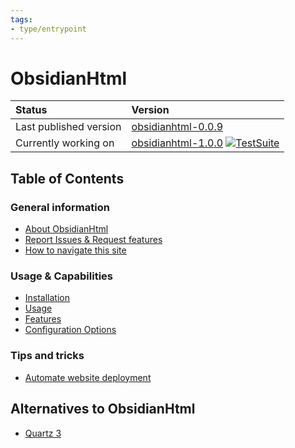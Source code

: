 ```yaml
---
tags:
- type/entrypoint
---
```

   
# ObsidianHtml   
| Status | Version|   
| :------ | :---|    
| Last published version | [obsidianhtml-0.0.9](https://pypi.org/project/obsidianhtml/) |   
| Currently working on | [obsidianhtml-1.0.0](https://github.com/obsidian-html/obsidian-html)  [![TestSuite](https://github.com/obsidian-html/obsidian-html/actions/workflows/test.yml/badge.svg)](https://github.com/obsidian-html/obsidian-html/actions/workflows/test.yml)|   
   
## Table of Contents   
### General information   
   
- [About ObsidianHtml](General%20Information/About%20ObsidianHtml.md)   
- [Report Issues & Request features](General%20Information/Report%20Issues%20%26%20Request%20features.md)   
- [How to navigate this site](General%20Information/HTML%20tweaks.md)   
   
### Usage & Capabilities   
   
- [Installation](Instructions/Installation.md)   
- [Usage](Instructions/Usage.md)   
- [Features](Configurations/Features.md)   
- [Configuration Options](Configurations/Configuration%20Options.md)   
   
### Tips and tricks   
   
- [Automate website deployment](Automation/Automate%20website%20deployment.md)    
   
## Alternatives to ObsidianHtml   
   
- [Quartz 3](Alternatives/Quartz%203.md)